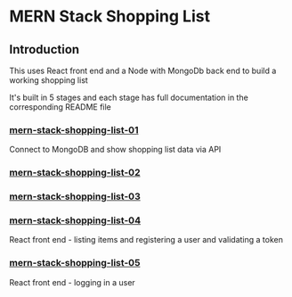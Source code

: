 # MERN Stack Shopping List

## Introduction

This uses React front end and a Node with MongoDb back end to build a working shopping list

It's built in 5 stages and each stage has full documentation in the corresponding README file

### [mern-stack-shopping-list-01](mern-stack-shopping-list-01/README.md)

Connect to MongoDB and show shopping list data via API

### [mern-stack-shopping-list-02](mern-stack-shopping-list-02)

### [mern-stack-shopping-list-03](mern-stack-shopping-list-03)

### [mern-stack-shopping-list-04](mern-stack-shopping-list-04)

React front end - listing items and registering a user and validating a token

### [mern-stack-shopping-list-05](mern-stack-shopping-list-05)

React front end - logging in a user